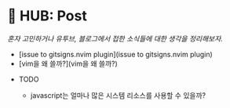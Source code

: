 # 󰏢 HUB: Post

  _혼자 고민하거나 유투브, 블로그에서 접한 소식들에 대한 생각을 정리해보자._


- [issue to gitsigns.nvim plugin](issue to gitsigns.nvim plugin)
- [vim을 왜 쓸까?](vim을 왜 쓸까?)


* TODO

  - javascript는 얼마나 많은 시스템 리소스를 사용할 수 있을까?
